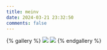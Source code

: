 ```yaml
---
title: meinv
date: 2024-03-21 23:32:50
comments: false
---
```


{% gallery %}  ![](https://i.loli.net/2019/12/25/Fze9jchtnyJXMHN.jpg) ![](https://i.loli.net/2019/12/25/gEy5Zc1Ai6VuO4N.jpg) {% endgallery %}